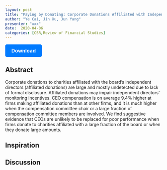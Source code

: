 ```yaml
---
layout: post
title: "Paying by Donating: Corporate Donations Affiliated with Independent Directors"
author: "Ye Cai, Jin Xu, Jun Yang"
presenter: "xxx"
date:  2020-04-06
categories: [CSR,Review of Financial Studies]
---
```



<p>
  <a href="https://deliverypdf.ssrn.com/delivery.php?ID=131074121084086072088099012095105093109023030014084091014024005126031071108085013090035056097013011097115068068025021093022123027020011005061093106086113107004070003041022006065104087031115115028027123100114004031076027093082113080084000015080095083&EXT=pdf&INDEX=TRUE" class="button">
    Download
  </a>
</p>

<style>
  .button {
    display: inline-block;
    padding: 10px 20px;
    background-color: #007bff;
    color: #fff;
    text-decoration: none;
    border-radius: 5px;
    font-size: 16px;
    font-weight: bold;
  }
</style>

## Abstract
Corporate donations to charities affiliated with the board’s independent directors (affiliated donations) are large and mostly undetected due to lack of formal disclosure. Affiliated donations may impair independent directors’ monitoring incentives. CEO compensation is on average 9.4% higher at firms making affiliated donations than at other firms, and it is much higher when the compensation committee chair or a large fraction of compensation committee members are involved. We find suggestive evidence that CEOs are unlikely to be replaced for poor performance when firms donate to charities affiliated with a large fraction of the board or when they donate large amounts.
## Inspiration




## Discussion
